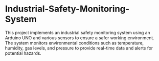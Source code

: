 # Industrial-Safety-Monitoring-System
This project implements an industrial safety monitoring system using an Arduino UNO and various sensors to ensure a safer working environment. The system monitors environmental conditions such as temperature, humidity, gas levels, and pressure to provide real-time data and alerts for potential hazards.
